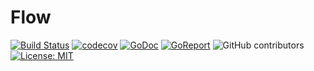 # Flow
[![Build Status](https://api.travis-ci.com/go-flow/flow.svg?branch=master)](https://travis-ci.com/go-flow/flow)
[![codecov](https://codecov.io/gh/go-flow/flow/branch/master/graph/badge.svg)](https://codecov.io/gh/go-flow/flow)
[![GoDoc](https://godoc.org/github.com/go-flow/flow?status.svg)](https://godoc.org/github.com/go-flow/flow)
[![GoReport](https://goreportcard.com/badge/github.com/go-flow/flow)](https://goreportcard.com/report/github.com/go-flow/flow)
![GitHub contributors](https://img.shields.io/github/contributors/go-flow/flow.svg)
[![License: MIT](https://img.shields.io/badge/License-MIT-blue.svg)](https://opensource.org/licenses/MIT)